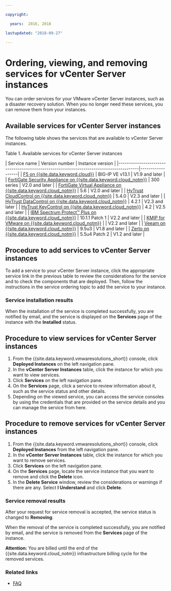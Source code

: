 ```yaml
---

copyright:

  years:  2016, 2018

lastupdated: "2018-09-27"

---
```


# Ordering, viewing, and removing services for vCenter Server instances

You can order services for your VMware vCenter Server instances, such as a disaster recovery solution. When you no longer need these services, you can remove them from your instances.

## Available services for vCenter Server instances

The following table shows the services that are available to vCenter Server instances.

Table 1. Available services for vCenter Server instances

| Service name | Version number | Instance version |
|----------------------------------------------------------------------------------------|------------------|
| [F5 on {{site.data.keyword.cloud}}](../services/f5_considerations.html) | BIG-IP VE v13.1 | V1.9 and later |
| [FortiGate Security Appliance on {{site.data.keyword.cloud_notm}}](../services/fortinetvm_considerations.html) | 300 series | V2.0 and later |
| [FortiGate Virtual Appliance on {{site.data.keyword.cloud_notm}}](../services/fortinetvm_considerations.html) | 5.6 | V2.0 and later |
| [HyTrust CloudControl on {{site.data.keyword.cloud_notm}}](../services/htcc_considerations.html) | 5.4.0 | V2.3 and later |
| [HyTrust DataControl on {{site.data.keyword.cloud_notm}}](../services/htdc_considerations.html)  | 4.2.1 | V2.3 and later |
| [HyTrust KeyControl on {{site.data.keyword.cloud_notm}}](../services/htkc_considerations.html)              | 4.2 | V2.5 and later |
| [IBM Spectrum Protect&trade; Plus on {{site.data.keyword.cloud_notm}}](../services/spp_considerations.html) | 10.1.1 Patch 1 | V2.2 and later |
| [KMIP for VMware on {{site.data.keyword.cloud_notm}}](../services/kmip_considerations.html) |   | V2.2 and later |
| [Veeam on {{site.data.keyword.cloud_notm}}](../services/veeam_considerations.html) | 9.5u3 | V1.8 and later |
| [Zerto on {{site.data.keyword.cloud_notm}}](../services/addingzertodr.html) | 5.5u4 Patch 2 | V1.2 and later |

## Procedure to add services to vCenter Server instances

To add a service to your vCenter Server instance, click the appropriate service link in the previous table to review the considerations for the service and to check the components that are deployed. Then, follow the instructions in the service ordering topic to add the service to your instance.

### Service installation results

When the installation of the service is completed successfully, you are notified by email, and the service is displayed on the **Services** page of the instance with the **Installed** status.

## Procedure to view services for vCenter Server instances

1. From the {{site.data.keyword.vmwaresolutions_short}} console, click **Deployed Instances** on the left navigation pane.
2. In the **vCenter Server Instances** table, click the instance for which you want to view services.
3. Click **Services** on the left navigation pane.
4. On the **Services** page, click a service to review information about it, such as the service status and other details.
5. Depending on the viewed service, you can access the service consoles by using the credentials that are provided on the service details and you can manage the service from here.

## Procedure to remove services for vCenter Server instances

1. From the {{site.data.keyword.vmwaresolutions_short}} console, click **Deployed Instances** from the left navigation pane.
2. In the **vCenter Server Instances** table, click the instance for which you want to remove services.
3. Click **Services** on the left navigation pane.
4. On the **Services** page, locate the service instance that you want to remove and click the **Delete** icon.
5. In the **Delete Service** window, review the considerations or warnings if there are any. Select **I Understand** and click **Delete**.

### Service removal results

After your request for service removal is accepted, the service status is changed to **Removing**.

When the removal of the service is completed successfully, you are notified by email, and the service is removed from the **Services** page of the instance.

**Attention:** You are billed until the end of the {{site.data.keyword.cloud_notm}} infrastructure billing cycle for the removed services.

### Related links

* [FAQ](../vmonic/faq.html)
